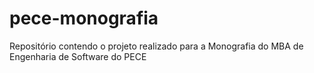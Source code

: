 # pece-monografia
Repositório contendo o projeto realizado para a Monografia do MBA de Engenharia de Software do PECE
